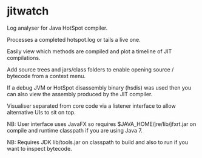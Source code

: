 jitwatch
========

Log analyser for Java HotSpot compiler.

Processes a completed hotspot.log or tails a live one.

Easily view which methods are compiled and plot a timeline of JIT compilations.

Add source trees and jars/class folders to enable opening source / bytecode from a context menu.

If a debug JVM or HotSpot disassembly binary (hsdis) was used then you can also view the assembly produced by the JIT compiler.

Visualiser separated from core code via a listener interface to allow alternative UIs to sit on top.

NB: User interface uses JavaFX so requires $JAVA_HOME/jre/lib/jfxrt.jar on compile and runtime classpath if you are using Java 7.

NB: Requires JDK lib/tools.jar on classpath to build and also to run if you want to inspect bytecode.
